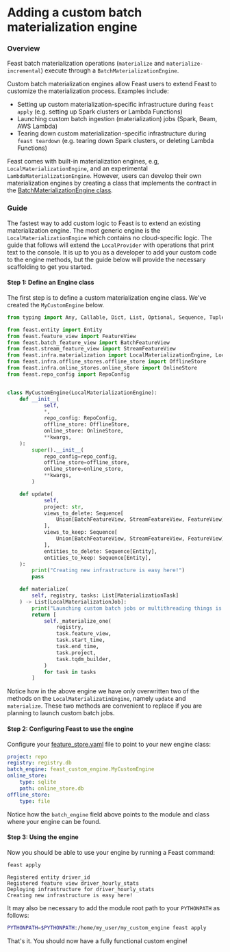 # Adding a custom batch materialization engine

### Overview

Feast batch materialization operations (`materialize` and `materialize-incremental`) execute through a `BatchMaterializationEngine`.

Custom batch materialization engines allow Feast users to extend Feast to customize the materialization process. Examples include:

* Setting up custom materialization-specific infrastructure during `feast apply` (e.g. setting up Spark clusters or Lambda Functions)
* Launching custom batch ingestion (materialization) jobs (Spark, Beam, AWS Lambda)
* Tearing down custom materialization-specific infrastructure during `feast teardown` (e.g. tearing down Spark clusters, or deleting Lambda Functions)

Feast comes with built-in materialization engines, e.g, `LocalMaterializationEngine`, and an experimental `LambdaMaterializationEngine`. However, users can develop their own materialization engines by creating a class that implements the contract in the [BatchMaterializationEngine class](https://github.com/feast-dev/feast/blob/6d7b38a39024b7301c499c20cf4e7aef6137c47c/sdk/python/feast/infra/materialization/batch\_materialization\_engine.py#L72).

### Guide

The fastest way to add custom logic to Feast is to extend an existing materialization engine. The most generic engine is the `LocalMaterializationEngine` which contains no cloud-specific logic. The guide that follows will extend the `LocalProvider` with operations that print text to the console. It is up to you as a developer to add your custom code to the engine methods, but the guide below will provide the necessary scaffolding to get you started.

#### Step 1: Define an Engine class

The first step is to define a custom materialization engine class. We've created the `MyCustomEngine` below.

```python
from typing import Any, Callable, Dict, List, Optional, Sequence, Tuple, Union

from feast.entity import Entity
from feast.feature_view import FeatureView
from feast.batch_feature_view import BatchFeatureView
from feast.stream_feature_view import StreamFeatureView
from feast.infra.materialization import LocalMaterializationEngine, LocalMaterializationJob, MaterializationTask
from feast.infra.offline_stores.offline_store import OfflineStore
from feast.infra.online_stores.online_store import OnlineStore
from feast.repo_config import RepoConfig


class MyCustomEngine(LocalMaterializationEngine):
    def __init__(
            self,
            *,
            repo_config: RepoConfig,
            offline_store: OfflineStore,
            online_store: OnlineStore,
            **kwargs,
    ):
        super().__init__(
            repo_config=repo_config,
            offline_store=offline_store,
            online_store=online_store,
            **kwargs,
        )

    def update(
            self,
            project: str,
            views_to_delete: Sequence[
                Union[BatchFeatureView, StreamFeatureView, FeatureView]
            ],
            views_to_keep: Sequence[
                Union[BatchFeatureView, StreamFeatureView, FeatureView]
            ],
            entities_to_delete: Sequence[Entity],
            entities_to_keep: Sequence[Entity],
    ):
        print("Creating new infrastructure is easy here!")
        pass

    def materialize(
        self, registry, tasks: List[MaterializationTask]
    ) -> List[LocalMaterializationJob]:
        print("Launching custom batch jobs or multithreading things is pretty easy...")
        return [
            self._materialize_one(
                registry,
                task.feature_view,
                task.start_time,
                task.end_time,
                task.project,
                task.tqdm_builder,
            )
            for task in tasks
        ]
```

Notice how in the above engine we have only overwritten two of the methods on the `LocalMaterializatinEngine`, namely `update` and `materialize`. These two methods are convenient to replace if you are planning to launch custom batch jobs.

#### Step 2: Configuring Feast to use the engine

Configure your [feature\_store.yaml](../../reference/feature-repository/feature-store-yaml.md) file to point to your new engine class:

```yaml
project: repo
registry: registry.db
batch_engine: feast_custom_engine.MyCustomEngine
online_store:
    type: sqlite
    path: online_store.db
offline_store:
    type: file
```

Notice how the `batch_engine` field above points to the module and class where your engine can be found.

#### Step 3: Using the engine

Now you should be able to use your engine by running a Feast command:

```bash
feast apply
```

```
Registered entity driver_id
Registered feature view driver_hourly_stats
Deploying infrastructure for driver_hourly_stats
Creating new infrastructure is easy here!
```

It may also be necessary to add the module root path to your `PYTHONPATH` as follows:

```bash
PYTHONPATH=$PYTHONPATH:/home/my_user/my_custom_engine feast apply
```

That's it. You should now have a fully functional custom engine!
